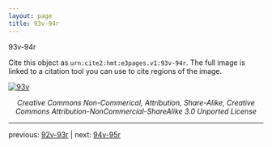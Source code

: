 ```yaml
---
layout: page
title: 93v-94r
---
```


93v-94r

Cite this object as `urn:cite2:hmt:e3pages.v1:93v-94r`.  The full image is linked to a citation tool you can use to cite regions of the image.

[![93v](http://www.homermultitext.org/iipsrv?IIIF=/project/homer/pyramidal/deepzoom/hmt/e3bifolio/v1/E3_93v_94r.tif/full/800,/0/default.jpg)](http://www.homermultitext.org/ict2/?urn=urn:cite2:hmt:e3bifolio.v1:E3_93v_94r) 

<p style="text-align: center; font-style: italic;">Creative Commons Non-Commerical, Attribution, Share-Alike, Creative Commons Attribution-NonCommercial-ShareAlike 3.0 Unported License</p>

---

previous: [92v-93r](../92v-93r/) | next: [94v-95r](../94v-95r/)